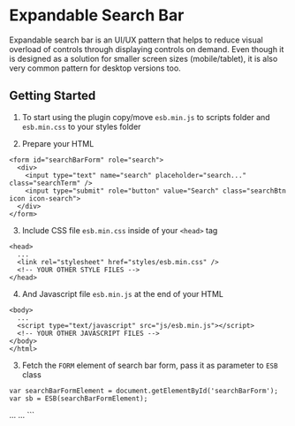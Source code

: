 # Expandable Search Bar

Expandable search bar is an UI/UX pattern that helps to reduce visual overload of controls through displaying controls on demand. Even though it is designed as a solution for smaller screen sizes (mobile/tablet), it is also very common pattern for desktop versions too. 


## Getting Started

1. To start using the plugin copy/move `esb.min.js` to scripts folder and `esb.min.css` to your styles folder

2. Prepare your HTML

```
<form id="searchBarForm" role="search">
  <div>
    <input type="text" name="search" placeholder="search..." class="searchTerm" />
    <input type="submit" role="button" value="Search" class="searchBtn icon icon-search">
  </div>
</form>
```

3. Include CSS file `esb.min.css` inside of your `<head>` tag 

```
<head>
  ...
  <link rel="stylesheet" href="styles/esb.min.css" />
  <!-- YOUR OTHER STYLE FILES -->
</head>
```

4. And Javascript file `esb.min.js` at the end of your HTML 

```
<body>
  ...
  <script type="text/javascript" src="js/esb.min.js"></script>
  <!-- YOUR OTHER JAVASCRIPT FILES -->
</body>
</html>
```

3. Fetch the `FORM` element of search bar form, pass it as parameter to `ESB` class

```
var searchBarFormElement = document.getElementById('searchBarForm');
var sb = ESB(searchBarFormElement);

```

<html>
<head>
  ...
</head>
<body>
  ...
  <script type="text/javascript" src="js/esb.min.js"></script>
  <!-- YOUR OTHER JAVASCRIPT FILES -->
</body>
</html>
```


<!-- Introduction - Summary - Installation - Downloads - FAQ - API explorer - Getting Started - Examples - Contributors -->



